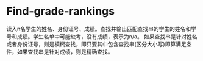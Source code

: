 # Find-grade-rankings
读入n名学生的姓名、身份证号、成绩。查找并输出匹配查找串的学生的姓名和学号和成绩。学生名单中可能缺考，没有成绩，表示为n/a。  如果查找串是针对姓名或者身份证号，则是模糊查找，即只要其中包含查找串(区分大小写)即算满足条件，如果查找串是针对成绩，则是精确查找。
